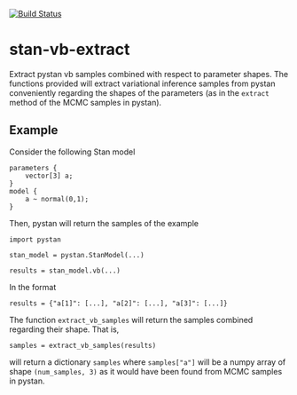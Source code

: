 [![Build Status](https://travis-ci.com/soerenberg/stan-vb-extract.svg?branch=main)](https://travis-ci.com/soerenberg/stan-vb-extract)

# stan-vb-extract
Extract pystan vb samples combined with respect to parameter shapes.
The functions provided will extract variational inference samples from pystan
conveniently regarding the shapes of the parameters (as in the `extract` method
of the MCMC samples in pystan).

## Example
Consider the following Stan model

```{stan}
parameters {
    vector[3] a;
}
model {
    a ~ normal(0,1);
}
```

Then, pystan will return the samples of the example

```{python}
import pystan

stan_model = pystan.StanModel(...)

results = stan_model.vb(...)
```

In the format

```
results = {"a[1]": [...], "a[2]": [...], "a[3]": [...]}
```

The function `extract_vb_samples` will return the samples combined regarding
their shape. That is,

```{python}
samples = extract_vb_samples(results)
```

will return a dictionary `samples` where `samples["a"]` will be a numpy array
of shape `(num_samples, 3)` as it would have been found from MCMC samples in
pystan.
